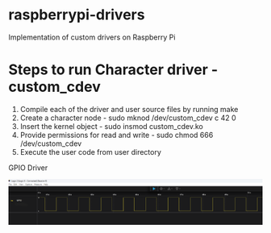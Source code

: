 # raspberrypi-drivers
Implementation of custom drivers on Raspberry Pi

# Steps to run Character driver - custom_cdev
1. Compile each of the driver and user source files by running make
2. Create a character node - sudo mknod /dev/custom_cdev c 42 0
3. Insert the kernel object - sudo insmod custom_cdev.ko
4. Provide permissions for read and write - sudo chmod 666 /dev/custom_cdev
5. Execute the user code from user directory

GPIO Driver

![General Driver](RaspberryPiGPIO.png)
